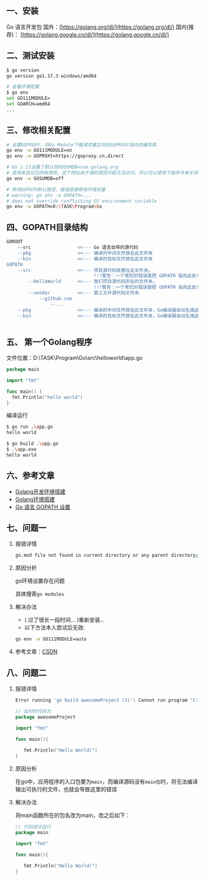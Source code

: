 ## 一、安装

Go 语言开发包
国外：[https://golang.org/dl/](https://golang.org/dl/)
国内(推荐)： [https://golang.google.cn/dl/](https://golang.google.cn/dl/)

## 二、测试安装

```bash
$ go version
go version go1.17.3 windows/amd64

# 查看环境配置
$ go env
set GO111MODULE=
set GOARCH=amd64
...
```

## 三、修改相关配置

```bash
# 设置GOPROXY，将Go Module下载请求重定向到GOPROXY指向的缓存库
go env -w GO111MODULE=on
go env -w GOPROXY=https://goproxy.cn,direct

# Go 1.13设置了默认的GOSUMDB=sum.golang.org
# 是用来验证包的有效性。这个网址由于墙的原因可能无法访问，所以可以使用下面命令来关闭：
go env -w GOSUMDB=off

# 修改GOPATH默认路径，报错直接修改环境变量
# warning: go env -w GOPATH=... 
# does not override conflicting OS environment variable
go env -w GOPATH=D:\TASK\Program\Go
```

## 四、GOPATH目录结构

```bash
GOROOT
	--src                 <<--- Go 语言自带的源代码
	--pkg                 <<--- 编译的中间文件放在此文件夹
	--bin                 <<--- 编译的目标文件放在此文件夹
GOPATH
	--src                 <<--- 项目源代码放置在此文件夹。
	                            !!!警告：一个常犯的错误是把 GOPATH 指向此处!!!
		--HelloWorld      <<--- 我们项目源代码所在的文件夹。
		                        !!!警告：一个常犯的错误是把 GOPATH 指向此处!!!
		--vendor          <<--- 第三方开源代码文件夹
			--github.com
				--...
	--pkg                 <<--- 编译的中间文件放在此文件夹，Go编译器自动生成此文件夹
	--bin                 <<--- 编译的目标文件放在此文件夹，Go编译器自动生成此文件夹
	
```

## 五、 第一个Golang程序

文件位置：D:\TASK\Program\Go\src\helloworld\app.go

```go
package main

import "fmt"

func main() {
  fmt.Println("hello world")
}
```

编译运行

```bash
$ go run .\app.go
hello world

$ go build .\app.go
$ .\app.exe
hello world
```

## 六、参考文章

-   [Golang开发环境搭建](https://zhuanlan.zhihu.com/p/299095514)
-   [Golang环境搭建](https://www.cnblogs.com/leokale-zz/p/14651078.html)
-   [Go 语言 GOPATH 设置](https://blog.csdn.net/quicmous/article/details/80360126)

## 七、问题一

1.   报错详情

     ```bash
     go.mod file not found in current directory or any parent directory; see 'go help modules'
     ```

2.   原因分析

     go环境设置存在问题
     
     具体搜索`go modules`
     
3.   解决办法

     -   ( 过了很长一段时间... )重新安装...
     -   以下方法本人尝试后无效:

     ```bash
     go env -w GO111MODULE=auto
     ```

4.   参考文章：[CSDN](https://blog.csdn.net/weixin_40179091/article/details/117163598)

## 八、问题二

1.   报错详情

     ```bash
     Error running 'go build awesomeProject (1)': Cannot run program "C:\Users\erbin\AppData\Local\Temp\___go_build_awesomeProject__1_.exe" (in directory "G:\Language Proctice\Goworks\src\awesomeProject"): CreateProcess error=216, 该版本的 %1 与你运行的 Windows 版本不兼容。请查看计算机的系统信息，然后联系软件发布者。
     ```

     ```go
     // 此时的代码为
     package awesomeProject
     
     import "fmt"
     
     func main(){
          
     	fmt.Println("Hello World!")
     }
     ```

2.   原因分析

     在go中，应用程序的入口包要为`main`，而编译源码没有`main包`时，将无法编译输出可执行的文件，也就会导致这里的错误

3.   解决办法

     将main函数所在的包名改为main，改之后如下：
     
     ```go
     // 代码成功运行
     package main
     
     import "fmt"
     
     func main(){
          
     	fmt.Println("Hello World!")
     }
     ```
